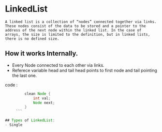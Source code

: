 # LinkedList 
    A linked list is a collection of “nodes” connected together via links. These nodes consist of the data to be stored and a pointer to the address of the next node within the linked list. In the case of arrays, the size is limited to the definition, but in linked lists, there is no defined size. 

 ## How it works Internally.
   -  Every Node connected to each other via links.
   -  Referece variable head and tail head points to first node and tail pointing the last one. 

  code : 
   ``` java
            clean Node {
                int val;
                Node next;
            }
        ```

 ## Types of LinkedList:
   - Single  